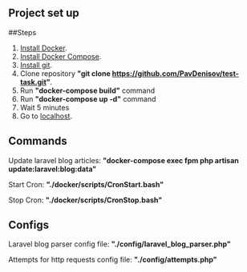 ## Project set up

##Steps
1. [Install Docker](https://docs.docker.com/get-docker/).
2. [Install Docker Compose](https://docs.docker.com/compose/install/).
3. [Install git](https://git-scm.com/downloads).
4. Clone repository **"git clone https://github.com/PavDenisov/test-task.git"**.
5. Run **"docker-compose build"** command
6. Run **"docker-compose up -d"** command
7. Wait 5 minutes
8. Go to [localhost](http://localhost/).

## Commands
Update laravel blog articles: **"docker-compose exec fpm php artisan update:laravel:blog:data"**

Start Cron: **"./docker/scripts/CronStart.bash"**

Stop Cron: **"./docker/scripts/CronStop.bash"**

## Configs


Laravel blog parser config file: **"./config/laravel_blog_parser.php"**

Attempts for http requests config file: **"./config/attempts.php"**
